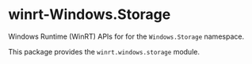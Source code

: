 <!-- warning: Please don't edit this file. It was automatically generated. -->

# winrt-Windows.Storage

Windows Runtime (WinRT) APIs for for the `Windows.Storage` namespace.

This package provides the `winrt.windows.storage` module.
